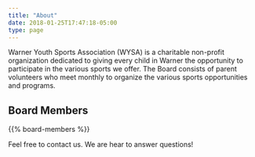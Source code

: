```yaml
---
title: "About"
date: 2018-01-25T17:47:18-05:00
type: page
---
```


Warner Youth Sports Association (WYSA) is a charitable non-profit organization dedicated to giving every child in Warner the opportunity to participate in the various sports we offer. The Board consists of parent volunteers who meet monthly to organize the various sports opportunities and programs.

## Board Members

{{% board-members %}}

Feel free to contact us. We are hear to answer questions!